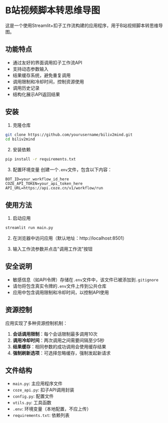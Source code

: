 # B站视频脚本转思维导图

这是一个使用Streamlit+扣子工作流构建的应用程序，用于B站视频脚本转思维导图。

## 功能特点

- 通过友好的界面调用扣子工作流API
- 支持动态参数输入
- 结果缓存系统，避免重复调用
- 调用限制和冷却时间，控制资源使用
- 调用历史记录
- 结构化展示API返回结果

## 安装

1. 克隆仓库
```bash
git clone https://github.com/yourusername/biliv2mind.git
cd biliv2mind
```

2. 安装依赖
```bash
pip install -r requirements.txt
```

3. 配置环境变量
创建一个`.env`文件，包含以下内容：
```
BOT_ID=your_workflow_id_here
COZE_API_TOKEN=your_api_token_here
API_URL=https://api.coze.cn/v1/workflow/run
```

## 使用方法

1. 启动应用
```bash
streamlit run main.py
```

2. 在浏览器中访问应用（默认地址：http://localhost:8501）

3. 输入工作流参数并点击"调用工作流"按钮

## 安全说明

- 敏感信息（如API令牌）存储在`.env`文件中，该文件已被添加到`.gitignore`
- 请勿将包含真实令牌的`.env`文件上传到公共仓库
- 应用中包含调用限制和冷却时间，以控制API使用

## 资源控制

应用实现了多种资源控制机制：

1. **会话调用限制**：每个会话限制最多调用10次
2. **调用冷却时间**：两次调用之间需要间隔至少5秒
3. **结果缓存**：相同参数的成功调用会使用缓存结果
4. **强制刷新选项**：可选择忽略缓存，强制发起新请求

## 文件结构

- `main.py`: 主应用程序文件
- `coze_api.py`: 扣子API调用封装
- `config.py`: 配置文件
- `utils.py`: 工具函数
- `.env`: 环境变量（本地配置，不应上传）
- `requirements.txt`: 依赖列表
